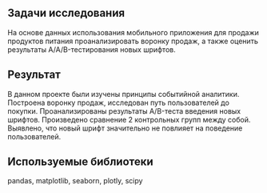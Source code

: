 ## Задачи исследования

На основе данных использования мобильного приложения для продажи продуктов питания проанализировать воронку продаж, а также оценить результаты A/A/B-тестирования новых шрифтов.

## Результат

В данном проекте были изучены принципы событийной аналитики. Построена
воронку продаж, исследован путь пользователей до покупки. Проанализированы
результаты A/B-теста введения новых шрифтов. Произведено сравнение 2 контрольных групп между
собой. Выявлено, что новый шрифт значительно не повлияет на поведение пользователей.

## Используемые библиотеки
pandas, matplotlib, seaborn, plotly, scipy
